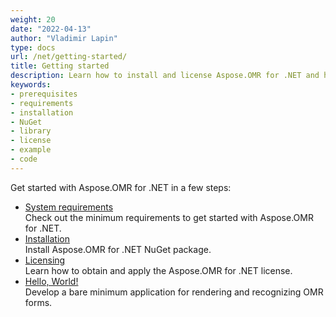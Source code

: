 ```yaml
---
weight: 20
date: "2022-04-13"
author: "Vladimir Lapin"
type: docs
url: /net/getting-started/
title: Getting started
description: Learn how to install and license Aspose.OMR for .NET and how to write a simple OMR application.
keywords:
- prerequisites
- requirements
- installation
- NuGet
- library
- license
- example
- code
---
```


Get started with Aspose.OMR for .NET in a few steps:

- [System requirements](/omr/net/system-requirements/)  
  Check out the minimum requirements to get started with Aspose.OMR for .NET.
- [Installation](/omr/net/installation/)  
  Install Aspose.OMR for .NET NuGet package.
- [Licensing](/omr/net/licensing/)  
  Learn how to obtain and apply the Aspose.OMR for .NET license.
- [Hello, World!](/omr/net/hello-world/)  
  Develop a bare minimum application for rendering and recognizing OMR forms.
